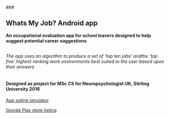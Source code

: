 ###<h2>Whats My Job? Android app</h2>

<b>An occupational evaluation app for school leavers designed to help suggest potential career suggestions</b><br></br>

<i>The app uses an algorithm to produce a set of 'top ten jobs' andthe 'top five' highest ranking work environments best suited to the user based upon their answers </i><br></br>

<b><h4>Designed as project for MSc CS for Neuropsychologist UK, Stirling University 2016</h4></b>

[App online simulator](http://tinyurl.com/hswqom6)

[Google Play store listing](https://play.google.com/store/apps/details?id=com.fulton.questionnaire.com.whatsmyjob&hl=en)
